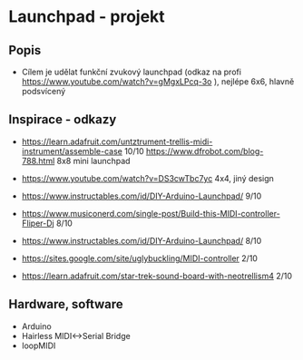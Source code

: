 # Launchpad - projekt

## Popis
- Cílem je udělat funkční zvukový launchpad (odkaz na profi https://www.youtube.com/watch?v=gMgxLPcq-3o ), nejlépe 6x6, hlavně podsvícený

## Inspirace - odkazy
- https://learn.adafruit.com/untztrument-trellis-midi-instrument/assemble-case 10/10
  https://www.dfrobot.com/blog-788.html
  8x8 mini launchpad
 
- https://www.youtube.com/watch?v=DS3cwTbc7yc
  4x4, jiný design

- https://www.instructables.com/id/DIY-Arduino-Launchpad/ 9/10
- https://www.musiconerd.com/single-post/Build-this-MIDI-controller-Fliper-Dj 8/10
- https://www.instructables.com/id/DIY-Arduino-Launchpad/ 8/10
- https://sites.google.com/site/uglybuckling/MIDI-controller 2/10
- https://learn.adafruit.com/star-trek-sound-board-with-neotrellism4 2/10

## Hardware, software
- Arduino
- Hairless MIDI<->Serial Bridge
- loopMIDI

